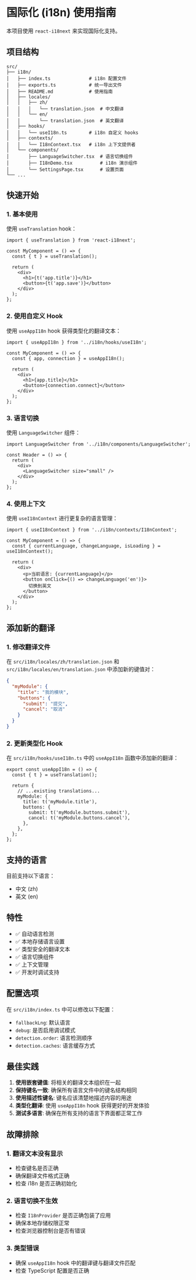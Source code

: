 # 国际化 (i18n) 使用指南

本项目使用 `react-i18next` 来实现国际化支持。

## 项目结构

```
src/
├── i18n/
│   ├── index.ts              # i18n 配置文件
│   ├── exports.ts            # 统一导出文件
│   ├── README.md             # 使用指南
│   ├── locales/
│   │   ├── zh/
│   │   │   └── translation.json  # 中文翻译
│   │   └── en/
│   │       └── translation.json  # 英文翻译
│   ├── hooks/
│   │   └── useI18n.ts        # i18n 自定义 hooks
│   ├── contexts/
│   │   └── I18nContext.tsx   # i18n 上下文提供者
│   └── components/
│       ├── LanguageSwitcher.tsx  # 语言切换组件
│       ├── I18nDemo.tsx          # i18n 演示组件
│       └── SettingsPage.tsx      # 设置页面
└── ...
```

## 快速开始

### 1. 基本使用

使用 `useTranslation` hook：

```tsx
import { useTranslation } from 'react-i18next';

const MyComponent = () => {
  const { t } = useTranslation();
  
  return (
    <div>
      <h1>{t('app.title')}</h1>
      <button>{t('app.save')}</button>
    </div>
  );
};
```

### 2. 使用自定义 Hook

使用 `useAppI18n` hook 获得类型化的翻译文本：

```tsx
import { useAppI18n } from '../i18n/hooks/useI18n';

const MyComponent = () => {
  const { app, connection } = useAppI18n();
  
  return (
    <div>
      <h1>{app.title}</h1>
      <button>{connection.connect}</button>
    </div>
  );
};
```

### 3. 语言切换

使用 `LanguageSwitcher` 组件：

```tsx
import LanguageSwitcher from '../i18n/components/LanguageSwitcher';

const Header = () => {
  return (
    <div>
      <LanguageSwitcher size="small" />
    </div>
  );
};
```

### 4. 使用上下文

使用 `useI18nContext` 进行更复杂的语言管理：

```tsx
import { useI18nContext } from '../i18n/contexts/I18nContext';

const MyComponent = () => {
  const { currentLanguage, changeLanguage, isLoading } = useI18nContext();
  
  return (
    <div>
      <p>当前语言: {currentLanguage}</p>
      <button onClick={() => changeLanguage('en')}>
        切换到英文
      </button>
    </div>
  );
};
```

## 添加新的翻译

### 1. 修改翻译文件

在 `src/i18n/locales/zh/translation.json` 和 `src/i18n/locales/en/translation.json` 中添加新的键值对：

```json
{
  "myModule": {
    "title": "我的模块",
    "buttons": {
      "submit": "提交",
      "cancel": "取消"
    }
  }
}
```

### 2. 更新类型化 Hook

在 `src/i18n/hooks/useI18n.ts` 中的 `useAppI18n` 函数中添加新的翻译：

```tsx
export const useAppI18n = () => {
  const { t } = useTranslation();

  return {
    // ...existing translations...
    myModule: {
      title: t('myModule.title'),
      buttons: {
        submit: t('myModule.buttons.submit'),
        cancel: t('myModule.buttons.cancel'),
      },
    },
  };
};
```

## 支持的语言

目前支持以下语言：

- 中文 (zh)
- 英文 (en)

## 特性

- ✅ 自动语言检测
- ✅ 本地存储语言设置
- ✅ 类型安全的翻译文本
- ✅ 语言切换组件
- ✅ 上下文管理
- ✅ 开发时调试支持

## 配置选项

在 `src/i18n/index.ts` 中可以修改以下配置：

- `fallbackLng`: 默认语言
- `debug`: 是否启用调试模式
- `detection.order`: 语言检测顺序
- `detection.caches`: 语言缓存方式

## 最佳实践

1. **使用嵌套键值**: 将相关的翻译文本组织在一起
2. **保持键名一致**: 确保所有语言文件中的键名结构相同
3. **使用描述性键名**: 键名应该清楚地描述内容的用途
4. **类型化翻译**: 使用 `useAppI18n` hook 获得更好的开发体验
5. **测试多语言**: 确保在所有支持的语言下界面都正常工作

## 故障排除

### 1. 翻译文本没有显示

- 检查键名是否正确
- 确保翻译文件格式正确
- 检查 i18n 是否正确初始化

### 2. 语言切换不生效

- 检查 `I18nProvider` 是否正确包装了应用
- 确保本地存储权限正常
- 检查浏览器控制台是否有错误

### 3. 类型错误

- 确保 `useAppI18n` hook 中的翻译键与翻译文件匹配
- 检查 TypeScript 配置是否正确
